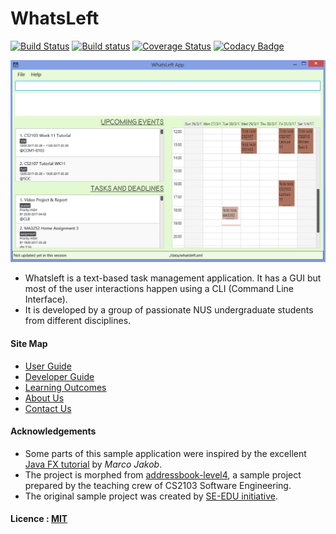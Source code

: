 # WhatsLeft

[![Build Status](https://travis-ci.org/CS2103JAN2017-W10-B4/main.svg?branch=master)](https://travis-ci.org/CS2103JAN2017-W10-B4/main)
[![Build status](https://ci.appveyor.com/api/projects/status/3boko2x2vr5cc3w2?svg=true)](https://ci.appveyor.com/project/gillro/main)
[![Coverage Status](https://coveralls.io/repos/github/CS2103JAN2017-W10-B4/main/badge.svg?branch=master)](https://coveralls.io/github/CS2103JAN2017-W10-B4/main?branch=master)
[![Codacy Badge](https://api.codacy.com/project/badge/Grade/fc0b7775cf7f4fdeaf08776f3d8e364a)](https://www.codacy.com/app/gillro/main?utm_source=github.com&amp;utm_medium=referral&amp;utm_content=CS2103JAN2017-W10-B4/main&amp;utm_campaign=Badge_Grade)

<img src="docs/images/WhatsLeftUi.png" width="600"><br>

* Whatsleft is a text-based task management application. It has a GUI but most of the user interactions happen using a CLI (Command Line Interface).
* It is developed by a group of passionate NUS undergraduate students from different disciplines.


#### Site Map
* [User Guide](docs/UserGuide.md)
* [Developer Guide](docs/DeveloperGuide.md)
* [Learning Outcomes](docs/LearningOutcomes.md)
* [About Us](docs/AboutUs.md)
* [Contact Us](docs/ContactUs.md)


#### Acknowledgements

* Some parts of this sample application were inspired by the excellent
  [Java FX tutorial](http://code.makery.ch/library/javafx-8-tutorial/) by *Marco Jakob*.
* The project is morphed from [addressbook-level4](https://github.com/nus-cs2103-AY1617S2/addressbook-level4), a sample project prepared by the teaching crew of CS2103 Software Engineering.
* The original sample project was created by [SE-EDU initiative](http://github.com/se-edu/).

#### Licence : [MIT](LICENSE)
